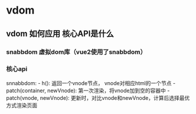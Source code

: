 # vdom

## vdom 如何应用 核心API是什么

### snabbdom 虚拟dom库（vue2使用了snabbdom）


### 核心api
snnabbdom: 
    - h(): 返回一个vnode节点， vnode对相应html的一个节点
    - patch(container, newVnode): 第一次渲染，将vnode加到空的容器中
    - patch(vnode, newVnode): 更新时，对比vnode和newVnode，计算后选择最优方式渲染页面